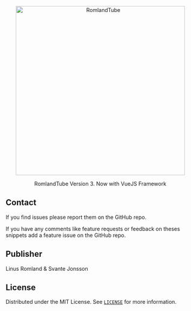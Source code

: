 <p align="center">
  <a href="https://github.com/linusromland/RomlandTube">
    <img alt="RomlandTube" title="RomlandTube" src="https://raw.githubusercontent.com/linusromland/RomlandTube/master/client/src/assets/logo.png" width="450">
  </a>
</p>

<p align="center">
  RomlandTube Version 3. Now with VueJS Framework
</p>



## Contact

If you find issues please report them on the GitHub repo.

If you have any comments like feature requests or feedback on theses snippets add a feature issue on the GitHub repo.

## Publisher

Linus Romland & Svante Jonsson

## License

Distributed under the MIT License. See [`LICENSE`](https://github.com/linusromland/RomlandTube/blob/master/LICENSE) for more information.
